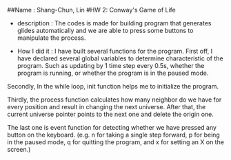 ##Name : Shang-Chun, Lin
#HW 2: Conway's Game of Life

* description :
The codes is made for building program that generates glides automatically and we are able to press some buttons to manipulate the process.

* How I did it :
I have built several functions for the program.
First off, I have declared several global variables to determine characteristic of the program. Such as updating by 1 time step every 0.5s, whether the program is running, or whether the program is in the paused mode.

Secondly, In the while loop, init function helps me to initialize the program.

Thirdly, the process function calculates how many neighbor do we have for every position and result in changing the next universe. After that, the current universe pointer points to the next one and delete the origin one.

The last one is event function for detecting whether we have pressed any button on the keyboard. (e.g. n for taking a single step forward, p for being in the paused mode, q for quitting the program, and x for setting an X on the screen.)

